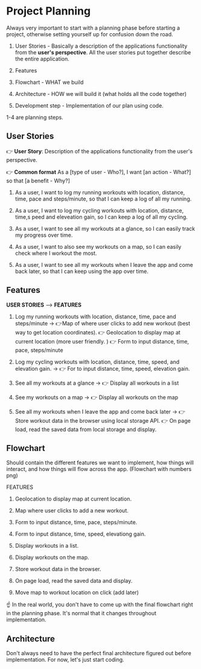 # Project Planning

Always very important to start with a planning phase before starting a project, otherwise setting yourself up for confusion down the road.

1. User Stories - Basically a description of the applications functionality from the **user's perspective**. All the user stories put together describe the entire application.

2. Features

3. Flowchart - WHAT we build

4. Architecture - HOW we will build it (what holds all the code together)

5. Development step - Implementation of our plan using code.

1-4 are planning steps.

## User Stories

👉 **User Story**: Description of the applications functionality from the user's perspective.

👉 **Common format** As a [type of user - Who?], I want [an action - What?] so that [a benefit - Why?]

1. As a user, I want to log my running workouts with location, distance, time, pace and steps/minute, so that I can keep a log of all my running.

2. As a user, I want to log my cycling workouts with location, distance, time,s peed and eleveation gain, so I can keep a log of all my cycling.

3. As a user, I want to see all my workouts at a glance, so I can easily track my progress over time.

4. As a user, I want to also see my workouts on a map, so I can easily check where I workout the most.

5. As a user, I want to see all my workouts when I leave the app and come back later, so that I can keep using the app over time.

## Features

**USER STORIES** --> **FEATURES**

1. Log my running workouts with location, distance, time, pace and steps/minute -> 👉Map of where user clicks to add new workout (best way to get location coordinates). 👉 Geolocation to display map at current location (more user friendly. ) 👉 Form to input distance, time, pace, steps/minute

2. Log my cycling workouts with location, distance, time, speed, and elevation gain. -> 👉 For to input distance, time, speed, elevation gain.

3. See all my workouts at a glance -> 👉 Display all workouts in a list

4. See my workouts on a map -> 👉 Display all workouts on the map

5. See all my workouts when I leave the app and come back later -> 👉 Store workout data in the browser using local storage API. 👉 On page load, read the saved data from local storage and display.

## Flowchart

Should contain the different features we want to implement, how things will interact, and how things will flow across the app. (Flowchart with numbers png)

FEATURES

1. Geolocation to display map at current location.

2. Map where user clicks to add a new workout.

3. Form to input distance, time, pace, steps/minute.

4. Form to input distance, time, speed, elevationg gain.

5. Display workouts in a list.

6. Display workouts on the map.

7. Store workout data in the browser.

8. On page load, read the saved data and display.

9. Move map to workout location on click (add later)

☝️ In the real world, you don't have to come up with the final flowchart right in the planning phase. It's normal that it changes throughout implementation.

## Architecture

Don't always need to have the perfect final architecture figured out before implementation. For now, let's just start coding.
